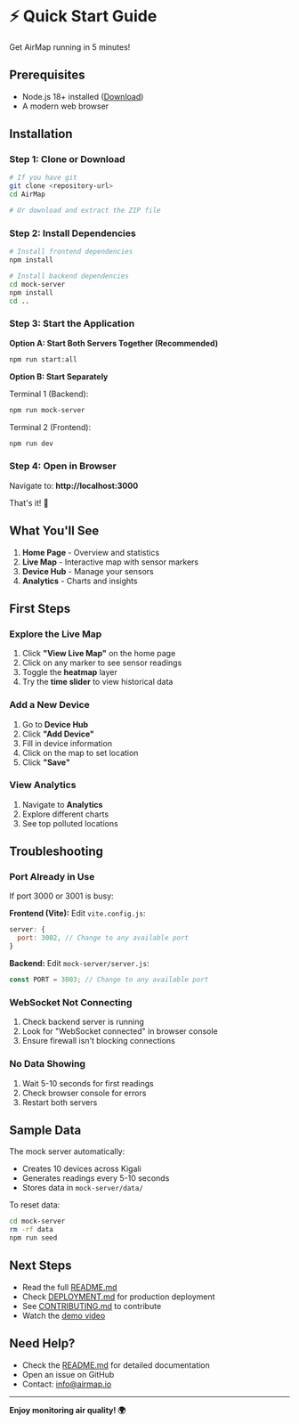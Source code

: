 # ⚡ Quick Start Guide

Get AirMap running in 5 minutes!

## Prerequisites

- Node.js 18+ installed ([Download](https://nodejs.org/))
- A modern web browser

## Installation

### Step 1: Clone or Download

```bash
# If you have git
git clone <repository-url>
cd AirMap

# Or download and extract the ZIP file
```

### Step 2: Install Dependencies

```bash
# Install frontend dependencies
npm install

# Install backend dependencies
cd mock-server
npm install
cd ..
```

### Step 3: Start the Application

**Option A: Start Both Servers Together (Recommended)**

```bash
npm run start:all
```

**Option B: Start Separately**

Terminal 1 (Backend):
```bash
npm run mock-server
```

Terminal 2 (Frontend):
```bash
npm run dev
```

### Step 4: Open in Browser

Navigate to: **http://localhost:3000**

That's it! 🎉

## What You'll See

1. **Home Page** - Overview and statistics
2. **Live Map** - Interactive map with sensor markers
3. **Device Hub** - Manage your sensors
4. **Analytics** - Charts and insights

## First Steps

### Explore the Live Map

1. Click **"View Live Map"** on the home page
2. Click on any marker to see sensor readings
3. Toggle the **heatmap** layer
4. Try the **time slider** to view historical data

### Add a New Device

1. Go to **Device Hub**
2. Click **"Add Device"**
3. Fill in device information
4. Click on the map to set location
5. Click **"Save"**

### View Analytics

1. Navigate to **Analytics**
2. Explore different charts
3. See top polluted locations

## Troubleshooting

### Port Already in Use

If port 3000 or 3001 is busy:

**Frontend (Vite):**
Edit `vite.config.js`:
```javascript
server: {
  port: 3002, // Change to any available port
}
```

**Backend:**
Edit `mock-server/server.js`:
```javascript
const PORT = 3003; // Change to any available port
```

### WebSocket Not Connecting

1. Check backend server is running
2. Look for "WebSocket connected" in browser console
3. Ensure firewall isn't blocking connections

### No Data Showing

1. Wait 5-10 seconds for first readings
2. Check browser console for errors
3. Restart both servers

## Sample Data

The mock server automatically:
- Creates 10 devices across Kigali
- Generates readings every 5-10 seconds
- Stores data in `mock-server/data/`

To reset data:
```bash
cd mock-server
rm -rf data
npm run seed
```

## Next Steps

- Read the full [README.md](./README.md)
- Check [DEPLOYMENT.md](./DEPLOYMENT.md) for production deployment
- See [CONTRIBUTING.md](./CONTRIBUTING.md) to contribute
- Watch the [demo video](./DEMO_RECORDING.md)

## Need Help?

- Check the [README.md](./README.md) for detailed documentation
- Open an issue on GitHub
- Contact: info@airmap.io

---

**Enjoy monitoring air quality! 🌍**
